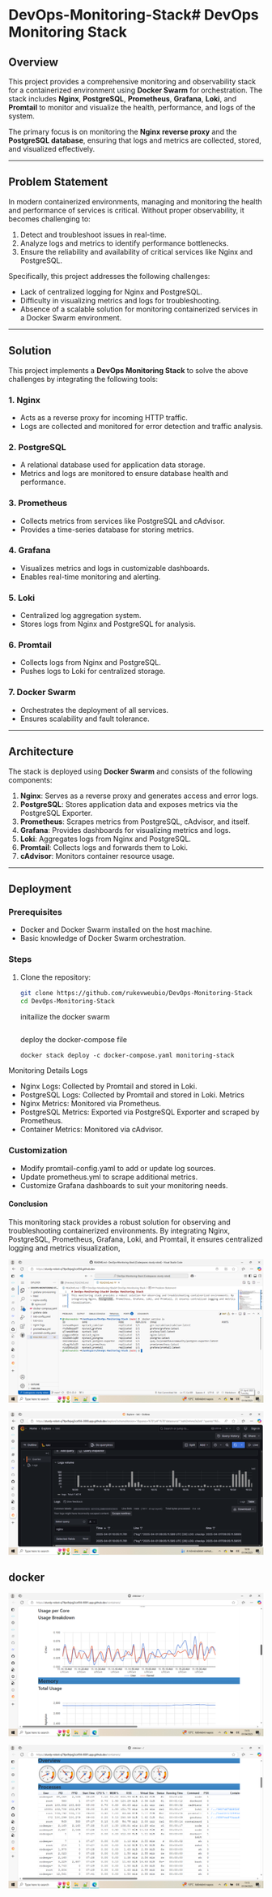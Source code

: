 # DevOps-Monitoring-Stack# DevOps Monitoring Stack

## Overview

This project provides a comprehensive monitoring and observability stack for a containerized environment using **Docker Swarm** for orchestration. The stack includes **Nginx**, **PostgreSQL**, **Prometheus**, **Grafana**, **Loki**, and **Promtail** to monitor and visualize the health, performance, and logs of the system. 

The primary focus is on monitoring the **Nginx reverse proxy** and the **PostgreSQL database**, ensuring that logs and metrics are collected, stored, and visualized effectively.

---

## Problem Statement

In modern containerized environments, managing and monitoring the health and performance of services is critical. Without proper observability, it becomes challenging to:

1. Detect and troubleshoot issues in real-time.
2. Analyze logs and metrics to identify performance bottlenecks.
3. Ensure the reliability and availability of critical services like Nginx and PostgreSQL.

Specifically, this project addresses the following challenges:
- Lack of centralized logging for Nginx and PostgreSQL.
- Difficulty in visualizing metrics and logs for troubleshooting.
- Absence of a scalable solution for monitoring containerized services in a Docker Swarm environment.

---

## Solution

This project implements a **DevOps Monitoring Stack** to solve the above challenges by integrating the following tools:

### 1. **Nginx**
   - Acts as a reverse proxy for incoming HTTP traffic.
   - Logs are collected and monitored for error detection and traffic analysis.

### 2. **PostgreSQL**
   - A relational database used for application data storage.
   - Metrics and logs are monitored to ensure database health and performance.

### 3. **Prometheus**
   - Collects metrics from services like PostgreSQL and cAdvisor.
   - Provides a time-series database for storing metrics.

### 4. **Grafana**
   - Visualizes metrics and logs in customizable dashboards.
   - Enables real-time monitoring and alerting.

### 5. **Loki**
   - Centralized log aggregation system.
   - Stores logs from Nginx and PostgreSQL for analysis.

### 6. **Promtail**
   - Collects logs from Nginx and PostgreSQL.
   - Pushes logs to Loki for centralized storage.

### 7. **Docker Swarm**
   - Orchestrates the deployment of all services.
   - Ensures scalability and fault tolerance.

---

## Architecture

The stack is deployed using **Docker Swarm** and consists of the following components:

1. **Nginx**: Serves as a reverse proxy and generates access and error logs.
2. **PostgreSQL**: Stores application data and exposes metrics via the PostgreSQL Exporter.
3. **Prometheus**: Scrapes metrics from PostgreSQL, cAdvisor, and itself.
4. **Grafana**: Provides dashboards for visualizing metrics and logs.
5. **Loki**: Aggregates logs from Nginx and PostgreSQL.
6. **Promtail**: Collects logs and forwards them to Loki.
7. **cAdvisor**: Monitors container resource usage.

---

## Deployment

### Prerequisites
- Docker and Docker Swarm installed on the host machine.
- Basic knowledge of Docker Swarm orchestration.

### Steps
1. Clone the repository:
   ```bash
   git clone https://github.com/rukevweubio/DevOps-Monitoring-Stack
   cd DevOps-Monitoring-Stack
   ```

   initailize the docker swarm 
   ```docker swarm init
   ```
   deploy the docker-compose file 
   ```
   docker stack deploy -c docker-compose.yaml monitoring-stack
   ```
Monitoring Details
Logs
- Nginx Logs: Collected by Promtail and stored in Loki.
- PostgreSQL Logs: Collected by Promtail and stored in Loki.
Metrics
- Nginx Metrics: Monitored via Prometheus.
- PostgreSQL Metrics: Exported via PostgreSQL Exporter and scraped by Prometheus.
- Container Metrics: Monitored via cAdvisor.

### Customization
- Modify promtail-config.yaml to add or update log sources.
- Update prometheus.yml to scrape additional metrics.
- Customize Grafana dashboards to suit your monitoring needs.

#### Conclusion
This monitoring stack provides a robust solution for observing and troubleshooting containerized environments. By integrating Nginx, PostgreSQL, Prometheus, Grafana, Loki, and Promtail, it ensures centralized logging and metrics visualization, 


![docker swarm replication](https://github.com/rukevweubio/DevOps-Monitoring-Stack/blob/main/picture/Screenshot%20(575).png)

![grafan loki](https://github.com/rukevweubio/DevOps-Monitoring-Stack/blob/main/picture/Screenshot%20(572).png)
## docker 
![docker cpu usage](https://github.com/rukevweubio/DevOps-Monitoring-Stack/blob/main/picture/Screenshot%20(582).png)


![ docker cpu and filesystem](https://github.com/rukevweubio/DevOps-Monitoring-Stack/blob/main/picture/Screenshot%20(580).png)
